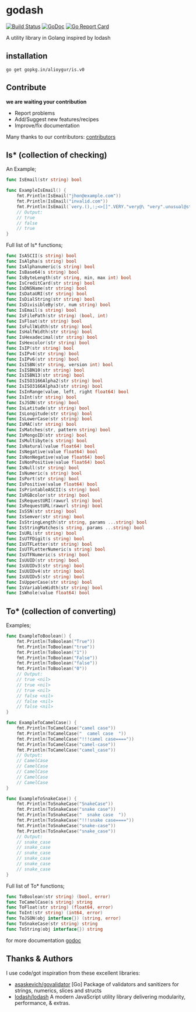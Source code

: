 # godash

[![Build Status](https://travis-ci.org/alioygur/is.svg?branch=master)](https://travis-ci.org/alioygur/is)
[![GoDoc](https://godoc.org/github.com/alioygur/is?status.svg)](https://godoc.org/github.com/alioygur/is)
[![Go Report Card](https://goreportcard.com/badge/github.com/alioygur/is)](https://goreportcard.com/report/github.com/alioygur/is)

A utility library in Golang inspired by lodash

## installation

`go get gopkg.in/alioygur/is.v0`

## Contribute

**we are waiting your contribution**

- Report problems
- Add/Suggest new features/recipes
- Improve/fix documentation

Many thanks to our contributors: [contributors](https://github.com/alioygur/is/graphs/contributors)


## Is* (collection of checking)

An Example;

```go
func IsEmail(str string) bool
```

```go
func ExampleIsEmail() {
	fmt.Println(IsEmail("jhon@example.com"))
	fmt.Println(IsEmail("invalid.com"))
	fmt.Println(IsEmail(`very.(),:;<>[]".VERY."very@\ "very".unusual@strange.example.com`))
	// Output:
	// true
	// false
	// true
}
```

Full list of Is* functions;

```go
func IsASCII(s string) bool
func IsAlpha(s string) bool
func IsAlphanumeric(s string) bool
func IsBase64(s string) bool
func IsByteLength(str string, min, max int) bool
func IsCreditCard(str string) bool
func IsDNSName(str string) bool
func IsDataURI(str string) bool
func IsDialString(str string) bool
func IsDivisibleBy(str, num string) bool
func IsEmail(s string) bool
func IsFilePath(str string) (bool, int)
func IsFloat(str string) bool
func IsFullWidth(str string) bool
func IsHalfWidth(str string) bool
func IsHexadecimal(str string) bool
func IsHexcolor(str string) bool
func IsIP(str string) bool
func IsIPv4(str string) bool
func IsIPv6(str string) bool
func IsISBN(str string, version int) bool
func IsISBN10(str string) bool
func IsISBN13(str string) bool
func IsISO3166Alpha2(str string) bool
func IsISO3166Alpha3(str string) bool
func IsInRange(value, left, right float64) bool
func IsInt(str string) bool
func IsJSON(str string) bool
func IsLatitude(str string) bool
func IsLongitude(str string) bool
func IsLowerCase(str string) bool
func IsMAC(str string) bool
func IsMatches(str, pattern string) bool
func IsMongoID(str string) bool
func IsMultibyte(s string) bool
func IsNatural(value float64) bool
func IsNegative(value float64) bool
func IsNonNegative(value float64) bool
func IsNonPositive(value float64) bool
func IsNull(str string) bool
func IsNumeric(s string) bool
func IsPort(str string) bool
func IsPositive(value float64) bool
func IsPrintableASCII(s string) bool
func IsRGBcolor(str string) bool
func IsRequestURI(rawurl string) bool
func IsRequestURL(rawurl string) bool
func IsSSN(str string) bool
func IsSemver(str string) bool
func IsStringLength(str string, params ...string) bool
func IsStringMatches(s string, params ...string) bool
func IsURL(str string) bool
func IsUTFDigit(s string) bool
func IsUTFLetter(str string) bool
func IsUTFLetterNumeric(s string) bool
func IsUTFNumeric(s string) bool
func IsUUID(str string) bool
func IsUUIDv3(str string) bool
func IsUUIDv4(str string) bool
func IsUUIDv5(str string) bool
func IsUpperCase(str string) bool
func IsVariableWidth(str string) bool
func IsWhole(value float64) bool
```

## To* (collection of converting)

Examples;

```go
func ExampleToBoolean() {
	fmt.Println(ToBoolean("True"))
	fmt.Println(ToBoolean("true"))
	fmt.Println(ToBoolean("1"))
	fmt.Println(ToBoolean("False"))
	fmt.Println(ToBoolean("false"))
	fmt.Println(ToBoolean("0"))
	// Output:
	// true <nil>
	// true <nil>
	// true <nil>
	// false <nil>
	// false <nil>
	// false <nil>
}

func ExampleToCamelCase() {
	fmt.Println(ToCamelCase("camel case"))
	fmt.Println(ToCamelCase("  camel case  "))
	fmt.Println(ToCamelCase("!!!camel case===="))
	fmt.Println(ToCamelCase("camel-case"))
	fmt.Println(ToCamelCase("camel_case"))
	// Output:
	// CamelCase
	// CamelCase
	// CamelCase
	// CamelCase
	// CamelCase
}

func ExampleToSnakeCase() {
	fmt.Println(ToSnakeCase("SnakeCase"))
	fmt.Println(ToSnakeCase("snake case"))
	fmt.Println(ToSnakeCase("  snake case  "))
	fmt.Println(ToSnakeCase("!!!snake case===="))
	fmt.Println(ToSnakeCase("snake-case"))
	fmt.Println(ToSnakeCase("snake_case"))
	// Output:
	// snake_case
	// snake_case
	// snake_case
	// snake_case
	// snake_case
	// snake_case
}
```

Full list of To* functions;

```go
func ToBoolean(str string) (bool, error)
func ToCamelCase(s string) string
func ToFloat(str string) (float64, error)
func ToInt(str string) (int64, error)
func ToJSON(obj interface{}) (string, error)
func ToSnakeCase(str string) string
func ToString(obj interface{}) string
```

for more documentation [godoc](https://godoc.org/github.com/alioygur/is)

## Thanks & Authors

I use code/got inspiration from these excellent libraries:

- [asaskevich/govalidator](https://github.com/asaskevich/govalidator) [Go] Package of validators and sanitizers for strings, numerics, slices and structs
- [lodash/lodash](https://github.com/lodash/lodash) A modern JavaScript utility library delivering modularity, performance, & extras.